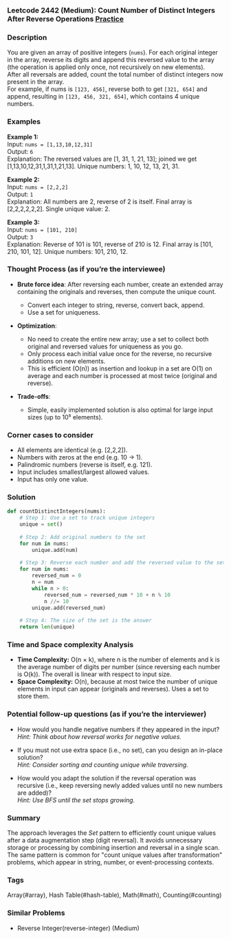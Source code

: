 ### Leetcode 2442 (Medium): Count Number of Distinct Integers After Reverse Operations [Practice](https://leetcode.com/problems/count-number-of-distinct-integers-after-reverse-operations)

### Description  
You are given an array of positive integers (`nums`). For each original integer in the array, reverse its digits and append this reversed value to the array (the operation is applied only once, not recursively on new elements).  
After all reversals are added, count the total number of distinct integers now present in the array.  
For example, if nums is `[123, 456]`, reverse both to get `[321, 654]` and append, resulting in `[123, 456, 321, 654]`, which contains 4 unique numbers.

### Examples  

**Example 1:**  
Input: `nums = [1,13,10,12,31]`  
Output: `6`  
Explanation: The reversed values are [1, 31, 1, 21, 13]; joined we get [1,13,10,12,31,1,31,1,21,13]. Unique numbers: 1, 10, 12, 13, 21, 31.

**Example 2:**  
Input: `nums = [2,2,2]`  
Output: `1`  
Explanation: All numbers are 2, reverse of 2 is itself. Final array is [2,2,2,2,2,2]. Single unique value: 2.

**Example 3:**  
Input: `nums = [101, 210]`  
Output: `3`  
Explanation: Reverse of 101 is 101, reverse of 210 is 12. Final array is [101, 210, 101, 12]. Unique numbers: 101, 210, 12.

### Thought Process (as if you’re the interviewee)  
- **Brute force idea**: After reversing each number, create an extended array containing the originals and reverses, then compute the unique count.  
  - Convert each integer to string, reverse, convert back, append.  
  - Use a set for uniqueness.

- **Optimization**:  
  - No need to create the entire new array; use a set to collect both original and reversed values for uniqueness as you go.
  - Only process each initial value once for the reverse, no recursive additions on new elements.
  - This is efficient (O(n)) as insertion and lookup in a set are O(1) on average and each number is processed at most twice (original and reverse).

- **Trade-offs**:  
  - Simple, easily implemented solution is also optimal for large input sizes (up to 10⁵ elements).

### Corner cases to consider  
- All elements are identical (e.g. [2,2,2]).
- Numbers with zeros at the end (e.g. 10 → 1).
- Palindromic numbers (reverse is itself, e.g. 121).
- Input includes smallest/largest allowed values.
- Input has only one value.

### Solution

```python
def countDistinctIntegers(nums):
    # Step 1: Use a set to track unique integers
    unique = set()
    
    # Step 2: Add original numbers to the set
    for num in nums:
        unique.add(num)
    
    # Step 3: Reverse each number and add the reversed value to the set
    for num in nums:
        reversed_num = 0
        n = num
        while n > 0:
            reversed_num = reversed_num * 10 + n % 10
            n //= 10
        unique.add(reversed_num)
    
    # Step 4: The size of the set is the answer
    return len(unique)
```

### Time and Space complexity Analysis  

- **Time Complexity:** O(n × k), where n is the number of elements and k is the average number of digits per number (since reversing each number is O(k)). The overall is linear with respect to input size.
- **Space Complexity:** O(n), because at most twice the number of unique elements in input can appear (originals and reverses). Uses a set to store them.

### Potential follow-up questions (as if you’re the interviewer)  

- How would you handle negative numbers if they appeared in the input?  
  *Hint: Think about how reversal works for negative values.*
  
- If you must not use extra space (i.e., no set), can you design an in-place solution?  
  *Hint: Consider sorting and counting unique while traversing.*

- How would you adapt the solution if the reversal operation was recursive (i.e., keep reversing newly added values until no new numbers are added)?  
  *Hint: Use BFS until the set stops growing.*

### Summary
The approach leverages the *Set* pattern to efficiently count unique values after a data augmentation step (digit reversal). It avoids unnecessary storage or processing by combining insertion and reversal in a single scan. The same pattern is common for "count unique values after transformation" problems, which appear in string, number, or event-processing contexts.

### Tags
Array(#array), Hash Table(#hash-table), Math(#math), Counting(#counting)

### Similar Problems
- Reverse Integer(reverse-integer) (Medium)